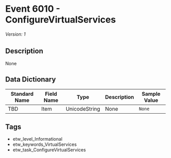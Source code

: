 # Event 6010 - ConfigureVirtualServices
###### Version: 1

## Description
None

## Data Dictionary
|Standard Name|Field Name|Type|Description|Sample Value|
|---|---|---|---|---|
|TBD|Item|UnicodeString|None|`None`|

## Tags
* etw_level_Informational
* etw_keywords_VirtualServices
* etw_task_ConfigureVirtualServices